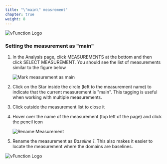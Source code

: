 ```yaml
---
title: "\"main\" measrement"
chapter: true
weight: 8
---
```


![vFunction Logo](/images/vFunction.png)

### Setting the measurement as "main"

1. In the Analysis page, click MEASUREMENTS at the bottom and then click SELECT MEASUREMENT. You should see the list of measurements similar to the figure below

    ![Mark measurement as main](/images/MarkMain.png)

2. Click on the Star inside the circle (left to the measurement name) to indicate that the current measurement is "main". This tagging is useful when working with multiple measurements. 

3. Click outside the measurement list to close it

4. Hover over the name of the measurement (top left of the page) and click the pencil icon

    ![Rename Measurement](/images/EditMeasurementName.png)

5. Rename the measurement as *Baseline 1*. This also makes it easier to locate the measurement where the domains are baselines.

![vFunction Logo](/images/vFunction.png)
